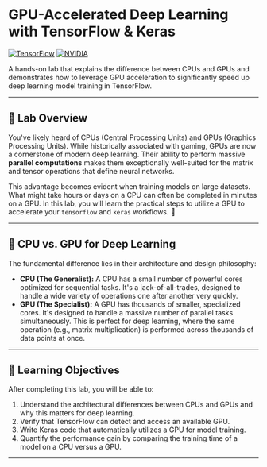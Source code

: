 # GPU-Accelerated Deep Learning with TensorFlow & Keras

[![TensorFlow](https://img.shields.io/badge/TensorFlow-FF6F00?style=for-the-badge&logo=tensorflow&logoColor=white)](https://www.tensorflow.org/)
[![NVIDIA](https://img.shields.io/badge/NVIDIA-76B900?style=for-the-badge&logo=nvidia&logoColor=white)](https://www.nvidia.com/en-us/deep-learning-ai/)

A hands-on lab that explains the difference between CPUs and GPUs and demonstrates how to leverage GPU acceleration to significantly speed up deep learning model training in TensorFlow.

---

## 📖 Lab Overview

You've likely heard of CPUs (Central Processing Units) and GPUs (Graphics Processing Units). While historically associated with gaming, GPUs are now a cornerstone of modern deep learning. Their ability to perform massive **parallel computations** makes them exceptionally well-suited for the matrix and tensor operations that define neural networks.

This advantage becomes evident when training models on large datasets. What might take hours or days on a CPU can often be completed in minutes on a GPU. In this lab, you will learn the practical steps to utilize a GPU to accelerate your `tensorflow` and `keras` workflows. 🚀

---

## 🔬 CPU vs. GPU for Deep Learning

The fundamental difference lies in their architecture and design philosophy:

* **CPU (The Generalist):** A CPU has a small number of powerful cores optimized for sequential tasks. It's a jack-of-all-trades, designed to handle a wide variety of operations one after another very quickly.
* **GPU (The Specialist):** A GPU has thousands of smaller, specialized cores. It's designed to handle a massive number of parallel tasks simultaneously. This is perfect for deep learning, where the same operation (e.g., matrix multiplication) is performed across thousands of data points at once.



---

## 🎯 Learning Objectives

After completing this lab, you will be able to:

1.  Understand the architectural differences between CPUs and GPUs and why this matters for deep learning.
2.  Verify that TensorFlow can detect and access an available GPU.
3.  Write Keras code that automatically utilizes a GPU for model training.
4.  Quantify the performance gain by comparing the training time of a model on a CPU versus a GPU.

---
